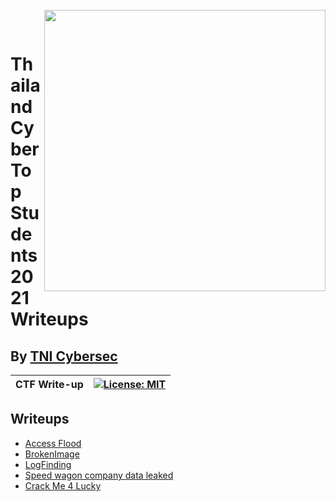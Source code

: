 <br>
<img align="right" src="https://imgur.com/SN6ZqUt.png" width="450"></img>
<p align="center">
</br>	

# Thailand Cyber Top Students 2021 Writeups
## By [TNI Cybersec](https://tni-cybersec.github.io)
|CTF Write-up|[![License: MIT](https://img.shields.io/badge/license-MIT-blue?style=flat-square)](LICENSE)|
|----|----|

## Writeups
- [Access Flood](https://medium.com/@PlyNatwara/access-flood-writeups-thailand-cyber-top-students-2021-36a0f15e3947)
- [BrokenImage](https://medium.com/@PlyNatwara/brokenimage-writeups-thailand-cyber-top-students-2021-77cd31f7f331)
- [LogFinding](https://medium.com/@PlyNatwara/logfinding-writeups-thailand-cyber-top-students-2021-77266ab5414a)
- [Speed wagon company data leaked](https://medium.com/@PlyNatwara/speed-wagon-company-data-leaked-writeups-thailand-cyber-top-students-2021-8e1f5fb3b680)
- [Crack Me 4 Lucky](https://medium.com/@PlyNatwara/crack-me-4-lucky-writeups-thailand-cyber-top-students-2021-21617b6468f7)

